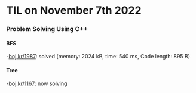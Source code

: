 # **TIL on November 7th 2022**
### Problem Solving Using C++
#### BFS
-[boj.kr/1987](../../../Problem%20Solving/boj/Breadth%20first%20search/1987-11-07-2022.cpp): solved (memory: 2024 kB, time: 540 ms, Code length: 895 B)

#### Tree
-[boj.kr/1167](../../../Problem%20Solving/boj/Breadth%20first%20search/1167-11-07-2022.cpp): now solving